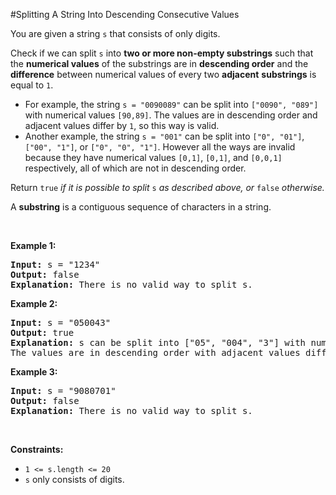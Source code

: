 #Splitting A String Into Descending Consecutive Values
<p>You are given a string <code>s</code> that consists of only digits.</p>
<p>Check if we can split <code>s</code> into <strong>two or more non-empty substrings</strong> such that the <strong>numerical values</strong> of the substrings are in <strong>descending order</strong> and the <strong>difference</strong> between numerical values of every two <strong>adjacent</strong> <strong>substrings</strong> is equal to <code>1</code>.</p>
<ul>
<li>For example, the string <code>s = "0090089"</code> can be split into <code>["0090", "089"]</code> with numerical values <code>[90,89]</code>. The values are in descending order and adjacent values differ by <code>1</code>, so this way is valid.</li>
<li>Another example, the string <code>s = "001"</code> can be split into <code>["0", "01"]</code>, <code>["00", "1"]</code>, or <code>["0", "0", "1"]</code>. However all the ways are invalid because they have numerical values <code>[0,1]</code>, <code>[0,1]</code>, and <code>[0,0,1]</code> respectively, all of which are not in descending order.</li>
</ul>
<p>Return <code>true</code> <em>if it is possible to split</em> <code>s</code>​​​​​​ <em>as described above</em><em>, or </em><code>false</code><em> otherwise.</em></p>
<p>A <strong>substring</strong> is a contiguous sequence of characters in a string.</p>
<p> </p>
<p><strong class="example">Example 1:</strong></p>
<pre><strong>Input:</strong> s = "1234"
<strong>Output:</strong> false
<strong>Explanation:</strong> There is no valid way to split s.
</pre>
<p><strong class="example">Example 2:</strong></p>
<pre><strong>Input:</strong> s = "050043"
<strong>Output:</strong> true
<strong>Explanation:</strong> s can be split into ["05", "004", "3"] with numerical values [5,4,3].
The values are in descending order with adjacent values differing by 1.
</pre>
<p><strong class="example">Example 3:</strong></p>
<pre><strong>Input:</strong> s = "9080701"
<strong>Output:</strong> false
<strong>Explanation:</strong> There is no valid way to split s.
</pre>
<p> </p>
<p><strong>Constraints:</strong></p>
<ul>
<li><code>1 &lt;= s.length &lt;= 20</code></li>
<li><code>s</code> only consists of digits.</li>
</ul>
